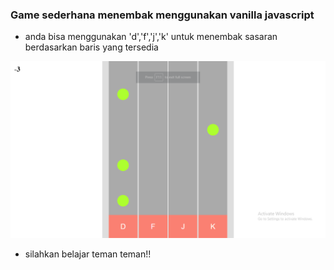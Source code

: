 ### Game sederhana menembak menggunakan vanilla javascript

- anda bisa menggunakan 'd','f','j','k' untuk menembak sasaran berdasarkan baris yang tersedia

![gambar_preview](image.png)

- silahkan belajar teman teman!!
